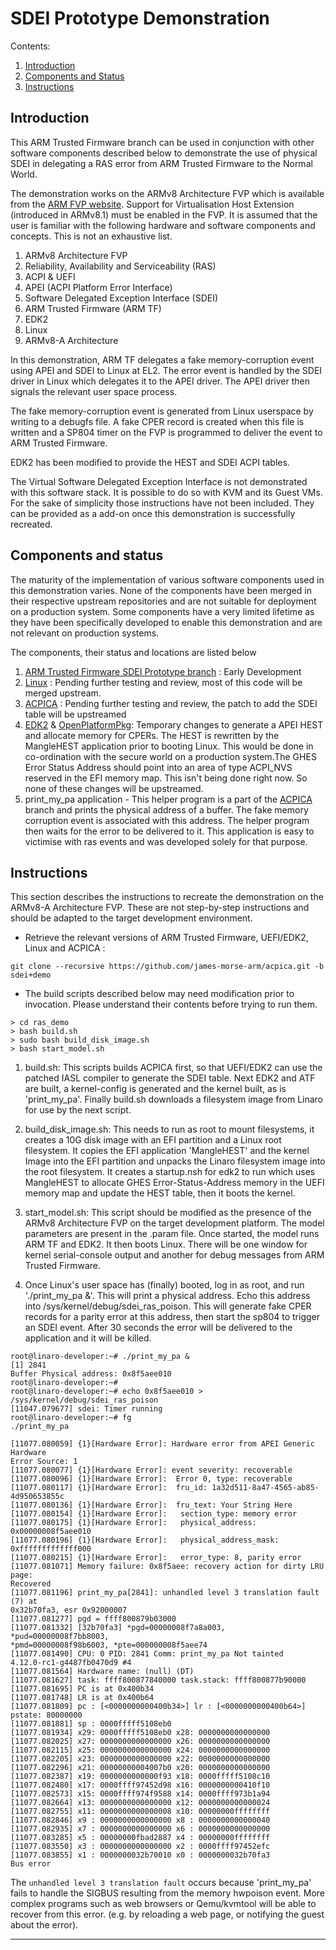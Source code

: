 # SDEI Prototype Demonstration

Contents:

1.  [Introduction](#introduction)
2.  [Components and Status](#components-and-status)
3.  [Instructions](#instructions)


## Introduction
This ARM Trusted Firmware branch can be used in conjunction with other software
components described below to demonstrate the use of physical SDEI in delegating
a RAS error from ARM Trusted Firmware to the Normal World.

The demonstration works on the ARMv8 Architecture FVP which is available from
the [ARM FVP website]. Support for Virtualisation Host Extension (introduced in
ARMv8.1) must be enabled in the FVP. It is assumed that the user is familiar
with the following hardware and software components and concepts. This is not an
exhaustive list.

1.  ARMv8 Architecture FVP
2.  Reliability, Availability and Serviceability (RAS)
3.  ACPI & UEFI
4.  APEI (ACPI Platform Error Interface)
5.  Software Delegated Exception Interface (SDEI)
6.  ARM Trusted Firmware (ARM TF)
7.  EDK2
8.  Linux
9.  ARMv8-A Architecture

In this demonstration, ARM TF delegates a fake memory-corruption event using
APEI and SDEI to Linux at EL2. The error event is handled by the SDEI driver in
Linux which delegates it to the APEI driver. The APEI driver then signals the
relevant user space process.

The fake memory-corruption event is generated from Linux userspace by writing to
a debugfs file. A fake CPER record is created when this file is written and a
SP804 timer on the FVP is programmed to deliver the event to ARM Trusted
Firmware.

EDK2 has been modified to provide the HEST and SDEI ACPI tables.

The Virtual Software Delegated Exception Interface is not demonstrated with this
software stack. It is possible to do so with KVM and its Guest VMs. For the sake
of simplicity those instructions have not been included. They can be provided as
a add-on once this demonstration is successfully recreated.


## Components and status
The maturity of the implementation of various software components used in this
demonstration varies. None of the components have been merged in their
respective upstream repositories and are not suitable for deployment on a
production system. Some components have a very limited lifetime as they have
been specifically developed to enable this demonstration and are not relevant on
production systems.

The components, their status and locations are listed below

1.  [ARM Trusted Firmware SDEI Prototype branch] : Early Development
2.  [Linux] : Pending further testing and review, most of this code will be merged upstream.
3.  [ACPICA] : Pending further testing and review, the patch to add the SDEI table will be upstreamed
4.  [EDK2] & [OpenPlatformPkg]: Temporary changes to generate a APEI HEST and
allocate memory for CPERs. The HEST is rewritten by the MangleHEST application
prior to booting Linux. This would be done in co-ordination with the secure
world on a production system.The GHES Error Status Address should point into an
area of type ACPI_NVS reserved in the EFI memory map. This isn't being done
right now. So none of these changes will be upstreamed.
5. print_my_pa application - This helper program is a part of the [ACPICA]
branch and prints the physical address of a buffer. The fake memory corruption
event is associated with this address. The helper program then waits for the
error to be delivered to it. This application is easy to victimise with ras
events and was developed solely for that purpose.


## Instructions
This section describes the instructions to recreate the demonstration on the ARMv8-A Architecture FVP. These are not step-by-step instructions and should be adapted to the target development environment.

*  Retrieve the relevant versions of ARM Trusted Firmware, UEFI/EDK2, Linux and ACPICA :
```
git clone --recursive https://github.com/james-morse-arm/acpica.git -b sdei+demo
```

*  The build scripts described below may need modification prior to invocation. Please understand their contents before trying to run them.
```
> cd ras_demo
> bash build.sh
> sudo bash build_disk_image.sh
> bash start_model.sh
```

1.  build.sh: This scripts builds ACPICA first, so that UEFI/EDK2 can use the
    patched IASL compiler to generate the SDEI table. Next EDK2 and ATF are
    built, a kernel-config is generated and the kernel built, as is
    'print_my_pa'. Finally build.sh downloads a filesystem image from Linaro for
    use by the next script.

2.  build_disk_image.sh: This needs to run as root to mount filesystems, it
    creates a 10G disk image with an EFI partition and a Linux root
    filesystem. It copies the EFI application 'MangleHEST' and the kernel Image
    into the EFI partition and unpacks the Linaro filesystem image into the root
    filesystem. It creates a startup.nsh for edk2 to run which uses MangleHEST
    to allocate GHES Error-Status-Address memory in the UEFI memory map and
    update the HEST table, then it boots the kernel.

3.  start_model.sh: This script should be modified as the presence of the ARMv8
    Architecture FVP on the target development platform. The model parameters
    are present in the .param file. Once started, the model runs ARM TF and
    EDK2. It then boots Linux. There will be one window for kernel
    serial-console output and another for debug messages from ARM Trusted
    Firmware.

4.  Once Linux's user space has (finally) booted, log in as root, and run
    './print_my_pa &'. This will print a physical address. Echo this address
    into /sys/kernel/debug/sdei_ras_poison. This will generate fake CPER records
    for a parity error at this address, then start the sp804 to trigger an SDEI
    event. After 30 seconds the error will be delivered to the application and
    it will be killed.

```
root@linaro-developer:~# ./print_my_pa &
[1] 2841
Buffer Physical address: 0x8f5aee010
root@linaro-developer:~#
root@linaro-developer:~# echo 0x8f5aee010 > /sys/kernel/debug/sdei_ras_poison
[11047.079677] sdei: Timer running
root@linaro-developer:~# fg
./print_my_pa

[11077.080059] {1}[Hardware Error]: Hardware error from APEI Generic Hardware
Error Source: 1
[11077.080077] {1}[Hardware Error]: event severity: recoverable
[11077.080096] {1}[Hardware Error]:  Error 0, type: recoverable
[11077.080117] {1}[Hardware Error]:  fru_id: 1a32d511-8a47-4565-ab85-4d950653855c
[11077.080136] {1}[Hardware Error]:  fru_text: Your String Here
[11077.080154] {1}[Hardware Error]:   section_type: memory error
[11077.080175] {1}[Hardware Error]:   physical_address: 0x00000008f5aee010
[11077.080196] {1}[Hardware Error]:   physical_address_mask: 0xfffffffffffff000
[11077.080215] {1}[Hardware Error]:   error_type: 8, parity error
[11077.081071] Memory failure: 0x8f5aee: recovery action for dirty LRU page:
Recovered
[11077.081196] print_my_pa[2841]: unhandled level 3 translation fault (7) at
0x32b70fa3, esr 0x92000007
[11077.081277] pgd = ffff800879b03000
[11077.081332] [32b70fa3] *pgd=00000008f7a8a003, *pud=00000008f7bb8003,
*pmd=00000008f98b6003, *pte=000000008f5aee74
[11077.081490] CPU: 0 PID: 2841 Comm: print_my_pa Not tainted
4.12.0-rc1-g4487fb0470d9 #4
[11077.081564] Hardware name: (null) (DT)
[11077.081627] task: ffff800877840000 task.stack: ffff800877b90000
[11077.081695] PC is at 0x400b34
[11077.081748] LR is at 0x400b64
[11077.081809] pc : [<0000000000400b34>] lr : [<0000000000400b64>] pstate: 80000000
[11077.081881] sp : 0000fffff5108eb0
[11077.081934] x29: 0000fffff5108eb0 x28: 0000000000000000
[11077.082025] x27: 0000000000000000 x26: 0000000000000000
[11077.082115] x25: 0000000000000000 x24: 0000000000000000
[11077.082205] x23: 0000000000000000 x22: 0000000000000000
[11077.082296] x21: 00000000004007b0 x20: 0000000000000000
[11077.082387] x19: 0000000000000f93 x18: 0000fffff5108c10
[11077.082480] x17: 0000ffff97452d98 x16: 0000000000410f10
[11077.082573] x15: 0000ffff974f9588 x14: 0000ffff973b1a94
[11077.082664] x13: 0000000000000000 x12: 0000000000000024
[11077.082755] x11: 0000000000000008 x10: 00000000ffffffff
[11077.082846] x9 : 0000000000000000 x8 : 0000000000000040
[11077.082935] x7 : 0000000000000000 x6 : 0000000000000000
[11077.083285] x5 : 00000000fbad2887 x4 : 00000000ffffffff
[11077.083550] x3 : 0000000000000000 x2 : 0000ffff97452efc
[11077.083855] x1 : 0000000032b70010 x0 : 0000000032b70fa3
Bus error
```
The `unhandled level 3 translation fault` occurs because 'print_my_pa' fails to
handle the SIGBUS resulting from the memory hwpoison event. More complex
programs such as web browsers or Qemu/kvmtool will be able to recover from this
error. (e.g. by reloading a web page, or notifying the guest about the error).


- - - - - - - - - - - - - - - - - - - - - - - - - -

[ARM FVP website]:                            https://developer.arm.com/products/system-design/fixed-virtual-platforms
[ARM Trusted Firmware SDEI Prototype branch]: https://github.com/ARM-software/arm-trusted-firmware/tree/prototypes/sdei/rfc_v1
[Linux]:                                      http://www.linux-arm.org/git?p=linux-jm.git;a=shortlog;h=refs/heads/sdei/v1/demo
[ACPICA]:                                     https://github.com/james-morse-arm/acpica/tree/sdei
[EDK2]:                                       https://github.com/james-morse-arm/edk2-staging/tree/mangle-HEST
[OpenPlatformPkg]:                            https://git.linaro.org/uefi/OpenPlatformPkg.git/log/?h=mangle-HEST
